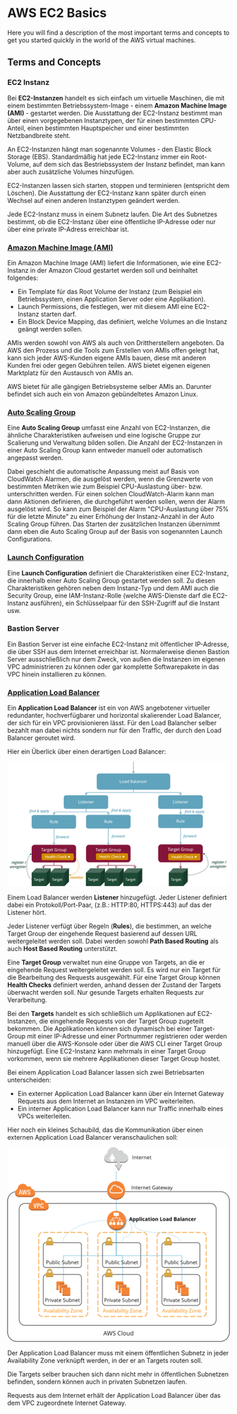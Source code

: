 # AWS EC2 Basics

Here you will find a description of the most important terms and concepts to get you started quickly in the world of the AWS virtual machines.

## Terms and Concepts

### EC2 Instanz

Bei __EC2-Instanzen__ handelt es sich einfach um virtuelle Maschinen, die mit einem bestimmten Betriebssystem-Image - einem __Amazon Machine Image (AMI)__ - gestartet werden. Die Ausstattung der EC2-Instanz bestimmt man über einen vorgegebenen Instanztypen, der für einen bestimmten CPU-Anteil, einen bestimmten Hauptspeicher und einer bestimmten Netzbandbreite steht.

An EC2-Instanzen hängt man sogenannte Volumes - den Elastic Block Storage (EBS). Standardmäßig hat jede EC2-Instanz immer ein Root-Volume, auf dem sich das Bestriebssystem der Instanz befindet, man kann aber auch zusätzliche Volumes hinzufügen.

EC2-Instanzen lassen sich starten, stoppen und terminieren (entspricht dem Löschen). Die Ausstattung der EC2-Instanz kann später durch einen Wechsel auf einen anderen Instanztypen geändert werden.

Jede EC2-Instanz muss in einem Subnetz laufen. Die Art des Subnetzes bestimmt, ob die EC2-Instanz über eine öffentliche IP-Adresse oder nur über eine private IP-Adress erreichbar ist.

### [Amazon Machine Image (AMI)](http://docs.aws.amazon.com/AWSEC2/latest/UserGuide/AMIs.html)

Ein Amazon Machine Image (AMI) liefert die Informationen, wie eine EC2-Instanz in der Amazon Cloud gestartet werden soll und beinhaltet folgendes:

* Ein Template für das Root Volume der Instanz (zum Beispiel ein Betriebssystem, einen Application Server oder eine Applikation).
* Launch Permissions, die festlegen, wer mit diesem AMI eine EC2-Instanz starten darf.
* Ein Block Device Mapping, das definiert, welche Volumes an die Instanz geängt werden sollen.

AMIs werden sowohl von AWS als auch von Drittherstellern angeboten. Da AWS den Prozess und die Tools zum Erstellen von AMIs offen gelegt hat, kann sich jeder AWS-Kunden eigene AMIs bauen, diese mit anderen Kunden frei oder gegen Gebühren teilen. AWS bietet eigenen eigenen Marktplatz für den Austausch von AMIs an.

AWS bietet für alle gängigen Betriebsysteme selber AMIs an. Darunter befindet sich auch ein von Amazon gebündeltetes Amazon Linux.

### [Auto Scaling Group](http://docs.aws.amazon.com/autoscaling/latest/userguide/AutoScalingGroup.html)

Eine __Auto Scaling Group__ umfasst eine Anzahl von EC2-Instanzen, die ähnliche Charakteristiken aufweisen und eine logische Gruppe zur Scalierung und Verwaltung bilden sollen. Die Anzahl der EC2-Instanzen in einer Auto Scaling Group kann entweder manuell oder automatisch angepasst werden.

Dabei geschieht die automatische Anpassung meist auf Basis von CloudWatch Alarmen, die ausgelöst werden, wenn die Grenzwerte von bestimmten Metriken wie zum Beispiel CPU-Auslastung über- bzw. unterschritten werden. Für einen solchen CloudWatch-Alarm kann man dann Aktionen definieren, die durchgeführt werden sollen, wenn der Alarm ausgelöst wird. So kann zum Beispiel der Alarm "CPU-Auslastung über 75% für die letzte Minute" zu einer Erhöhung der Instanz-Anzahl in der Auto Scaling Group führen. Das Starten der zusätzlichen Instanzen übernimmt dann eben die Auto Scaling Group auf der Basis von sogenannten Launch Configurations.  

### [Launch Configuration](http://docs.aws.amazon.com/autoscaling/latest/userguide/LaunchConfiguration.html)

Eine __Launch Configuration__ definiert die Charakteristiken einer EC2-Instanz, die innerhalb einer Auto Scaling Group gestartet werden soll. Zu diesen Charakteristiken gehören neben dem Instanz-Typ und dem AMI auch die Security Group, eine IAM-Instanz-Rolle (welche AWS-Dienste darf die EC2-Instanz ausführen), ein Schlüsselpaar für den SSH-Zugriff auf die Instant usw.

### Bastion Server

Ein Bastion Server ist eine einfache EC2-Instanz mit öffentlicher IP-Adresse, die über SSH aus dem Internet erreichbar ist. Normalerweise dienen Bastion Server ausschließlich nur dem Zweck, von außen die Instanzen im eigenen VPC administrieren zu können oder gar komplette Softwarepakete in das VPC hinein installieren zu können.

### [Application Load Balancer](http://docs.aws.amazon.com/elasticloadbalancing/latest/application/introduction.html)

Ein __Application Load Balancer__ ist ein von AWS angebotener virtueller redundanter, hochverfügbarer und horizontal skalierender Load Balancer, der sich für ein VPC provisionieren lässt. Für den Load Balancher selber bezahlt man dabei nichts sondern nur für den Traffic, der durch den Load Balancer geroutet wird.

Hier ein Überlick über einen derartigen Load Balancer:

![AWS Application Load Balancer](../img/aws_alb_moving_parts.png)

Einem Load Balancer werden __Listener__ hinzugefügt. Jeder Listener definiert dabei ein Protokoll/Port-Paar, (z.B.: HTTP:80, HTTPS:443) auf das der Listener hört.

Jeder Listener verfügt über Regeln (__Rules__), die bestimmen, an welche Target Group der eingehende Request basierend auf dessen URL weitergeleitet werden soll. Dabei werden sowohl __Path Based Routing__ als auch __Host Based Routing__ unterstützt.

Eine __Target Group__ verwaltet nun eine Gruppe von Targets, an die er eingehende Request weitergeleitet werden soll. Es wird nur ein Target für die Bearbeitung des Requests ausgewählt. Für eine Target Group können __Health Checks__ definiert werden, anhand dessen der Zustand der Targets überwacht werden soll. Nur gesunde Targets erhalten Requests zur Verarbeitung.

Bei den __Targets__ handelt es sich schließlich um Applikationen auf EC2-Instanzen, die eingehende Requests von der Target Group zugeteilt bekommen. Die Applikationen können sich dynamisch bei einer Target-Group mit einer IP-Adresse und einer Portnummer registrieren oder werden manuell über die AWS-Konsole oder über die AWS
CLI einer Target Group hinzugefügt. Eine EC2-Instanz kann mehrmals in einer Target Group vorkommen, wenn sie mehrere Applikationen dieser Target Group hostet.

Bei einem Application Load Balancer lassen sich zwei Betriebsarten unterscheiden:

* Ein externer Application Load Balancer kann über ein Internet Gateway Requests aus dem Internet an Instanzen im VPC weiterleiten.
* Ein interner Application Load Balancer kann nur Traffic innerhalb eines VPCs weiterleiten.

Hier noch ein kleines Schaubild, das die Kommunikation über einen externen Application Load Balancer veranschaulichen soll:

![AWS Application Load Balancer Routing](../img/aws_alb_routing.png)

Der Application Load Balancer muss mit einem öffentlichen Subnetz in jeder Availability Zone verknüpft werden, in der er an Targets routen soll.

Die Targets selber brauchen sich dann nicht mehr in öffentlichen Subnetzen befinden, sondern können auch in privaten Subnetzen laufen.

Requests aus dem Internet erhält der Application Load Balancer über das dem VPC zugeordnete Internet Gateway.

  